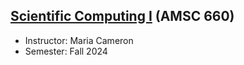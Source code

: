 ## [Scientific Computing I](https://www.math.umd.edu/~mariakc/AMSC660/scientificComputing1new.html) (AMSC 660)
* Instructor: Maria Cameron
* Semester: Fall 2024
